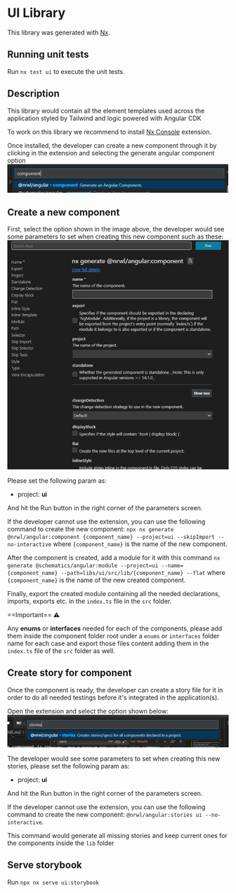# UI Library

This library was generated with [Nx](https://nx.dev).

## Running unit tests

Run `nx test ui` to execute the unit tests.

## Description

This library would contain all the element templates used across the application styled by Tailwind and logic powered with Angular CDK

To work on this library we recommend to install [Nx Console](https://nx.dev/core-features/integrate-with-editors) extension.

Once installed, the developer can create a new component through it by clicking in the extension and selecting the generate angular component option
![generate component](assets/component-generate.png)

## Create a new component

First, select the option shown in the image above, the developer would see some parameters to set when creating this new component such as these:
![component params](assets/component-params.png)

Please set the following param as:

- project: **ui**

And hit the Run button in the right corner of the parameters screen.

If the developer cannot use the extension, you can use the following command to create the new component: `npx nx generate @nrwl/angular:component {component_name} --project=ui --skipImport --no-interactive` where `{component_name}` is the name of the new component.

After the component is created, add a module for it with this command `nx generate @schematics/angular:module --project=ui --name={component_name} --path=libs/ui/src/lib/{component_name} --flat` where `{component_name}` is the name of the new created component.

Finally, export the created module containing all the needed declarations, imports, exports etc. in the `index.ts` file in the `src` folder.

==Important== :warning:

Any **enums** or **interfaces** needed for each of the components, please add them inside the component folder root under a `enums` or `interfaces` folder name for each case and export those files content adding them in the `index.ts` file of the `src` folder as well.

## Create story for component

Once the component is ready, the developer can create a story file for it in order to do all needed testings before it's integrated in the application(s).

Open the extension and select the option shown below:
![component stories](assets/component-stories.png)

The developer would see some parameters to set when creating this new stories, please set the following param as:

- project: **ui**

And hit the Run button in the right corner of the parameters screen.

If the developer cannot use the extension, you can use the following command to create the new component: `@nrwl/angular:stories ui --no-interactive`.

This command would generate all missing stories and keep current ones for the components inside the `lib` folder

## Serve storybook

Run `npx nx serve ui:storybook`
